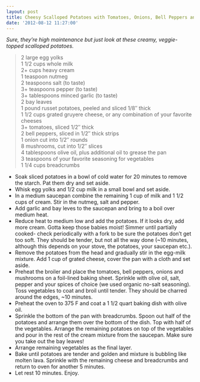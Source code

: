 ```yaml
---
layout: post
title: Cheesy Scalloped Potatoes with Tomatoes, Onions, Bell Peppers and Mushrooms
date: '2012-08-12 11:27:00'
---
```


*Sure, they’re high maintenance but just look at these creamy, veggie-topped scalloped potatoes.*

> 2 large egg yolks    
> 1 1/2 cups whole milk      
> 2+ cups heavy cream      
> 1 teaspoon nutmeg      
> 2 teaspoons salt (to taste)      
> 3+ teaspoons pepper (to taste)      
> 3+ tablespoons minced garlic (to taste)      
> 2 bay leaves      
> 1 pound russet potatoes, peeled and sliced 1/8″ thick      
> 1 1/2 cups grated gruyere cheese, or any combination of your favorite cheeses      
> 3+ tomatoes, sliced 1/2″ thick      
> 2 bell peppers, sliced in 1/2″ thick strips      
> 1 onion cut into 1/2″ rounds      
> 8 mushrooms, cut into 1/2″ slices      
> 4 tablespoons olive oil, plus additional oil to grease the pan      
> 3 teaspoons of your favorite seasoning for vegetables      
> 1 1/4 cups breadcrumbs      

* Soak sliced potatoes in a bowl of cold water for 20 minutes to remove the starch. Pat them dry and set aside.
* Whisk egg yolks and 1/2 cup milk in a small bowl and set aside.
* In a medium saucepan combine the remaining 1 cup of milk and 1 1/2 cups of cream. Stir in the nutmeg, salt and pepper.
* Add garlic and bay leves to the saucepan and bring to a boil over medium heat.
* Reduce heat to medium low and add the potatoes. If it looks dry, add more cream. Gotta keep those babies moist! Simmer until partially cooked- check periodically with a fork to be sure the potatoes don’t get too soft. They should be tender, but not all the way done (~10 minutes, although this depends on your stove, the potatoes, your saucepan etc.).
* Remove the potatoes from the head and gradually stir in the egg-milk mixture. Add 1 cup of grated cheese, cover the pan with a cloth and set aside.
* Preheat the broiler and place the tomatoes, bell peppers, onions and mushrooms on a foil-lined baking sheet. Sprinkle with olive oil, salt, pepper and your spices of choice (we used organic no-salt seasoning). Toss vegetables to coat and broil until tender. They should be charred around the edges, ~10 minutes.
* Preheat the oven to 375 F and coat a 1 1/2 quart baking dish with olive oil.
* Sprinkle the bottom of the pan with breadcrumbs. Spoon out half of the potatoes and arrange them over the bottom of the dish. Top with half of the vegetables. Arrange the remaining potatoes on top of the vegetables and pour in the rest of the cream mixture from the saucepan. Make sure you take out the bay leaves!
* Arrange remaining vegetables as the final layer.
* Bake until potatoes are tender and golden and mixture is bubbling like molten lava. Sprinkle with the remaining cheese and breadcrumbs and return to oven for another 5 minutes.
* Let rest 10 minutes. Enjoy.